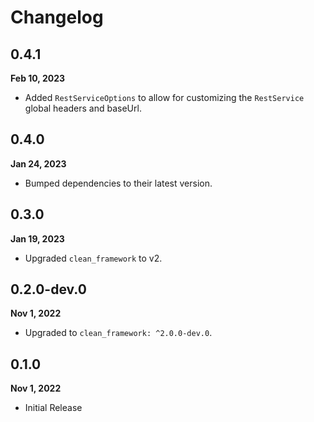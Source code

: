 # Changelog
## 0.4.1
**Feb 10, 2023**
- Added `RestServiceOptions` to allow for customizing the `RestService` global headers and baseUrl.

## 0.4.0
**Jan 24, 2023**
- Bumped dependencies to their latest version.

## 0.3.0
**Jan 19, 2023**
- Upgraded `clean_framework` to v2.

## 0.2.0-dev.0
**Nov 1, 2022**
- Upgraded to `clean_framework: ^2.0.0-dev.0`.

## 0.1.0
**Nov 1, 2022**
- Initial Release